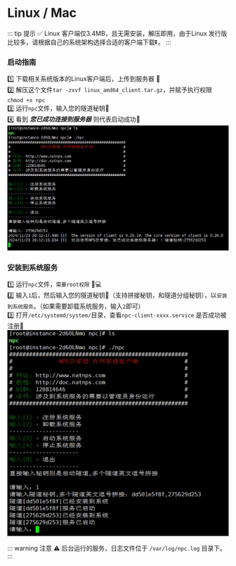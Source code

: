 # Linux / Mac

::: tip 提示 ✅
Linux 客户端仅3.4MB，且无需安装，解压即用，由于Linux 发行版比较多，请根据自己的系统架构选择合适的客户端下载⏬。
::: 



### 启动指南
1️⃣ 下载相关系统版本的Linux客户端后，上传到服务器 📂  
2️⃣ 解压这个文件`tar -zxvf linux_amd64_client.tar.gz`，并赋予执行权限 `chmod +x npc`   
3️⃣ 运行`npc`文件，输入您的隧道秘钥🔑  
4️⃣ 看到 ***您已成功连接到服务器*** 则代表启动成功🍺
![linux-run](/linux-run.jpg)



### 安装到系统服务
1️⃣ 运行`npc`文件，`需要root权限` 👨💻   
2️⃣ 输入`1`后，然后输入您的隧道秘钥🔑（支持拼接秘钥，和隧道分组秘钥），以`安装到系统服务`。（如果需要卸载系统服务，输入`2`即可）   
3️⃣ 打开`/etc/systemd/system/`目录，查看`npc-client-xxxx.service` 是否成功被注册🥂   
![linux-install](/linux-install.png)

::: warning  注意 ⚠️
后台运行的服务，日志文件位于 `/var/log/npc.log` 目录下。
:::